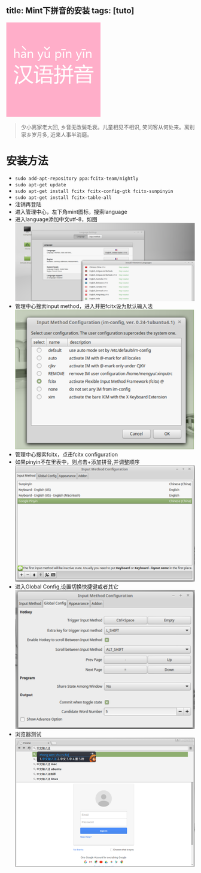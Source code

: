 title: Mint下拼音的安装
tags: [tuto]
---
![Scrum](/img/pinyin/pinyin.png)
>少小离家老大回, 乡音无改鬓毛衰。儿童相见不相识, 笑问客从何处来。离别家乡岁月多, 近来人事半消磨。

# 安装方法
- `sudo add-apt-repository ppa:fcitx-team/nightly`
- `sudo apt-get update`
- `sudo apt-get install fcitx fcitx-config-gtk fcitx-sunpinyin`
- `sudo apt-get install fcitx-table-all`
- 注销再登陆
- 进入管理中心，左下角mint图标，搜索language
- 进入language添加中文utf-8，如图
  ![添加中文](/img/pinyin/language.png)
- 管理中心搜索input method，进入并把fcitx设为默认输入法
  ![添加中文](/img/pinyin/input-method-conf.png)
- 管理中心搜索fcitx，点击fcitx configuration
- 如果pinyin不在里表中，则点击+添加拼音,并调整顺序
 ![添加中文](/img/pinyin/add-pinyin.png)
- 进入Global Config,设置切换快捷键或者其它
 ![添加中文](/img/pinyin/fcitx-conf.png)
- 浏览器测试
 ![添加中文](/img/pinyin/done.png)